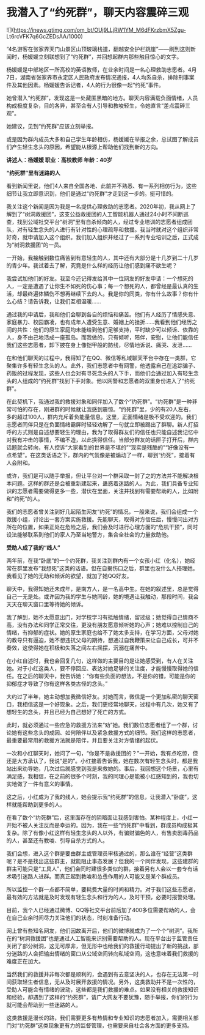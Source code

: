 # 我潜入了“约死群”，聊天内容震碎三观

![](https://inews.gtimg.com/om_bt/OUj9LLjRW1YM_M6dFKrzbmX5Zgu-
Lt6rcVFK7q6GcZEDsAA/1000)

“4名游客在张家界天门山景区山顶玻璃栈道，翻越安全护栏跳崖”——刷到这则新闻时，杨媛媛立刻联想到了“约死群”，并回想起群内那些触目惊心的文字。

杨媛媛是中部地区一所高校的英语教师，在业余时间是一名心理救助志愿者。4月7日，湖南省张家界市永定区人民政府发布情况通报，4人均系自杀，排除刑事案件及其他因素。杨媛媛告诉记者，4人的行为很像一起“约死”事件。

她曾潜入“约死群”，发现这是一处藏匿黑暗的地方。聊天内容满载负面情绪，人员构成极度复杂，目的各异，甚至会有人引导和教唆轻生，令她直言“差点震碎三观”。

她建议，见到“约死群”应该立刻举报。

或是因为群内成员大多和自己学生年龄相仿，杨媛媛在举报之余，总试图了解成员们产生轻生念头的原因，希望能从根源上帮助他们找到新的方向。

**讲述人：杨媛媛 职业：高校教师 年龄：40岁**

**“约死群”里有迷路的人**

看到新闻里说，他们4人来自全国各地、此前并不熟悉、有一系列相仿行为，这些细节让我立即意识到，他们是通过“约死群”才走到这一步的。挺可惜的。

我关注这个新闻是因为我是一名提供心理救助的志愿者。2020年初，我从网上了解到了“树洞救援团”，这支公益救援团的人工智能机器人通过24小时不间断巡查，找到公域社交平台“树洞”里有自杀倾向的人，经过专业培训的志愿者组成团队，对有轻生念头的人进行有针对性的心理疏导和救援。我当时就对这个组织非常好奇，就申请加入这个组织。我们加入组织并经过了一系列专业培训之后，正式成为“树洞救援团”的一员。

一开始，我接触到数位痛苦到有意轻生的人，其中还有大部分是十几岁到二十几岁的青少年。我试着去了解，究竟是什么样的经历让他们感到痛不欲生呢？

我尝试加他们的好友。我至今还记得发给其中一位网友的好友申请：一个想死的人，一定是遭遇了让你生不如死的伤心事；每一个想死的人，都曾经是最认真的生活，却最终遍体鳞伤不想再继续下去的人。我是你的同类，你有什么故事？你有什么心结？请告诉我，让我们互相温暖……

通过我的申请后，我和他们会聊到各自的烦恼和痛苦。他们有人经历了情感失意、家庭暴力、校园霸凌，也有成年人遭受生意、婚姻上的挫折……我看到他们经历之间的共性：他们的原生家庭均未能给到他们足够支持，平时缺少可以倾诉、依靠的人，身不由己地活成一座孤岛。而我做的，只有倾听，陪伴，安慰，让他们能信任我们这些志愿者，卸下披在身上像铠甲般的防线，尽情地诉说、痛哭、发泄……

在和他们聊天的过程中，我得知了在QQ、微信等私域聊天平台中存在一类群，它聚集许多有轻生念头的人。此外，我们志愿者中有网警，他透露自己在追踪骗子、药贩的过程发现，这些人也会对有寻死念头的人下手，而他们会通过加入有轻生念头的人组成的“约死群”找到下手对象。他以网警和志愿者的双重身份进入了“约死群”。

在此契机下，我通过我的救援对象和同伴加入了数个“约死群”。“约死群”是一种非常可怕的存在，刚进群的时候就让我感到震惊。“约死群”里，少的有20人左右，多的超过100人，群内充斥着负能量信息。这里，正面情绪是极不受欢迎的。我们志愿者同伴只是在负面情绪霸屏时轻轻劝解了一句就立即被踢出了群聊。新人打招呼的方式则是自述想要轻生的理由，我为了取得群友们的信任也只能自述我记忆中对我有冲击的事情，不编不造，以此换得信任。当部分群友的话匣子打开后，群内话题就会转向，有人控诉“大家看到的世界是不堪的”“现实是残酷的”“好像没有一点希望”。在这类话语之下，群内的气氛像是被煽动了一样，聊到“约死”，接着有人会附和。

或许，我们是可以随手举报，但让平台对一个群采取一封了之的方法并不能解决根本问题。这样的群还是会被重新建起来，蛊惑着迷路的人。为此，我们具备专业知识的志愿者需要做得更多一些，潜伏在里面，关注并找到有需要帮助的人，比如附和“约死”的人。

我们的志愿者曾关注到好几起陌生网友“约死”的情况，一般来说，我们会组成一个救援小组，讨论出一套方案实施救援。先能聊天，取得对方信任后，慢慢问出对方所在的位置，如果正处在危险之后，我们会及时进行心理方面的“危机干预”，同时设法能够联系到他们的家人乃至当地警方，集合全社会的力量救助他。

**受助人成了我的“线人”**

两年前，在我“卧底”的一个约死群，我关注到群内有一个女孩小红（化名），她经常在群里发布“我想死”这类的话语。但在自揭伤口之后，群里也没什么人搭理她。我看见了她的无助和倾诉的欲望，就加了她QQ好友。

聊天中，我得知她还未成年，是南方人，是一名高中生。在她的叙述里，总是觉得自己一无是处。或许因为我的学生与她同龄，她的境遇让我触动，那段时间，我会天天在聊天窗口里等待她的倾诉。

我了解到，她不太愿意出门，对学校学习有抵触情绪，留过级；她觉得自己情商不高，没有办法和同学正常交往，更没有朋友愿意倾听她的心声；她难以控制自己的情绪，有抑郁的症状。她的原生家庭也给不了她太多支持，在学习方面，父母对她的教导只有逼迫，她不想违抗父母的期待，想通过自我鞭策来让自己成长，可并不奏效，这使得她在积极和失落之间左右摇摆，沉溺在痛苦中。

在小红自述时，我也会回复几句，这样做的主要目的是让她感受到，有人在关注她。对于小红这类人，要不停回应、表达对她足够的关注度，才能慢慢取得她的信任。在之后的聊天中，我告诉她：“你有些负面的想法，不是你的错，可能是你的抑郁症才导致了你有这样各类古怪的念头。”

大约过了半年，她主动想加我微信好友。对她而言，微信是一个更加私密的聊天窗口，我相信这是一个好现象。之后，我们更经常地聊天，过程中有几次，她又有了想轻生的念头，并且已经为自己想好了死亡的方式。

此时，就必须通过一些应急的救援方法来“劝”她。我们数位志愿者组了一个群，讨论她有这些念头的成因、如何陪伴以及紧急救援方式的细节。我们这样的志愿者，最重要最常用的救援方法就是陪伴，并且要关注对方情绪的起伏。

一次和小红聊天时，她问了一句，“你是不是救援团的？”一开始，我有点吃惊，但还是大方承认了，我说“是的”。小红接着告诉我，她在数次有轻生念头时，都是我站出来劝导她，几次过后就感觉到我是来救她的。事后，我回想这个场景，心里有满足感，我相信，在之前的很多个时刻，我的同理心是能被小红感知到的，我也切实地做了一件有意义的事情。

这之后，小红成为了我的线人，她会提示我“约死群”的信息，让我潜入“卧底”，这样就能帮助到更多的人。

在看了数个“约死群”后，这里面存在的阴暗面让我感到害怕。某种程度上，小红一开始不被人关注反而是幸运的。因为，我在一些“约死群”中看到，群成员构成极其复杂。除了有像小红这样有轻生念头的人以外，有骗财骗色的人，有售卖剧毒药品的人，甚至还有教唆、引导自杀方式的人。

我们会想，进入这个群是要由群主或管理员审核通过的，那么谁在“经营”这类群呢？是不是找出这些群主，就能阻止事态发展？但我的一个同伴发现，这些建群的群主可能只是“工具人”，他们会同时建很多类似的群，接着另有人会以一套专有话术吸引迷路人进群。而真正起到教唆和怂恿作用的人可能又是某个群成员。

所以监控一个群一点都不简单，要耗费大量的时间和精力。对于我们这些志愿者，最有效的方法就是及时发现有轻生念头和行为的人，及时干预，必要时报警处理。

目前，我个人已经通过微博、QQ等社交平台前后加了400多位需要帮助的人，会在自己业余时间尽力关注他们的状态，时刻准备行动。

网上曾有些知名网友，他们因故离开后，他们的微博就成为了一个个“树洞”。我所在的“树洞救援团”也是通过人工智能来识别需要帮助的人。现在平台出于监管责任关闭了部分树洞，这无可厚非，但无形中也给我们的救援行动提出了新的挑战，部分迷路的人会把输出情绪的窗口从公域空间转向私域空间，这也意味着我们救援的难度正在加大。

当然我们的救援并非每次都是顺利的，会遇到有去意坚决的人，也存在无法第一时间获取轻生者信息，无从及时展开救援的情况。另外，这类救助并不是一次性的，受助人可能会有情绪的波动，这些都是我们救援的难点。如果没有相关的救援知识和经验，却遇到了这样的“约死群”，请广大网友不要犹豫，随手举报，你们的行为就可能会帮助到一些迷路的人。

这类救援是漫长的路，我们需要更多有热情和专业知识的志愿者加入，需要相关部门对“约死群”这类现象更有力的监督管理，也需要来自社会各方面的更多支持。


